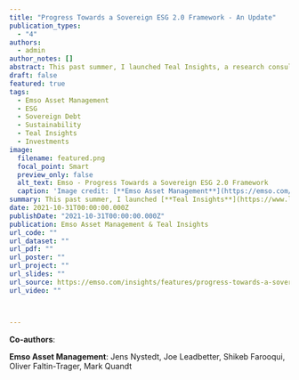 ```yaml
---
title: "Progress Towards a Sovereign ESG 2.0 Framework - An Update"
publication_types:
  - "4"
authors:
  - admin
author_notes: []
abstract: This past summer, I launched Teal Insights, a research consulting firm focusing on uncovering actionable insights relevant to emerging markets, sovereign debt, and sustainability. It has been a pleasure working with the Emso Asset Management team to assess and continue to enhance their approach to Sovereign ESG in emerging markets. This publication benchmarked their approach to Sovereign ESG against best practices I helped formulate at the World Bank. It also outlined areas for growth going forward.   
draft: false
featured: true
tags:
  - Emso Asset Management
  - ESG
  - Sovereign Debt
  - Sustainability
  - Teal Insights
  - Investments
image:
  filename: featured.png
  focal_point: Smart
  preview_only: false
  alt_text: Emso - Progress Towards a Sovereign ESG 2.0 Framework
  caption: 'Image credit: [**Emso Asset Management**](https://emso.com/)'
summary: This past summer, I launched [**Teal Insights**](https://www.linkedin.com/company/teal-insights/?viewAsMember=true), a research consulting firm focusing on emerging markets, sovereign debt, and sustainability. It has been a pleasure working with the [**Emso Asset Management**](https://emso.com/) team to assess and continue to enhance their approach to Sovereign ESG in emerging markets. This publication benchmarked their approach to Sovereign ESG against best practices I helped formulate at the World Bank. It also outlined areas for growth going forward. Teal Insights is working with Emso Asset Management on an ongoing basis on projects related to sustainable finance in emerging markets sovereign fixed income.  The partnership aims to cut through the wishful thinking and hype that currently dominate discussions of ESG to provide reality-based insights and investment practices.
date: 2021-10-31T00:00:00.000Z
publishDate: "2021-10-31T00:00:00.000Z"
publication: Emso Asset Management & Teal Insights
url_code: ""
url_dataset: ""
url_pdf: ""
url_poster: ""
url_project: ""
url_slides: ""
url_source: https://emso.com/insights/features/progress-towards-a-sovereign-esg-20-framework-1LJLEBKz56qsVg5meM7f3F
url_video: ""



---
```


**Co-authors**: 

**Emso Asset Management**: Jens Nystedt, Joe Leadbetter, Shikeb Farooqui, Oliver Faltin-Trager, Mark Quandt
